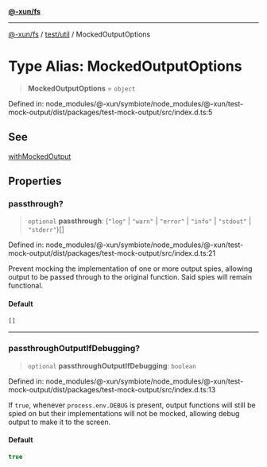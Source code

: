 [**@-xun/fs**](../../../README.md)

***

[@-xun/fs](../../../README.md) / [test/util](../README.md) / MockedOutputOptions

# Type Alias: MockedOutputOptions

> **MockedOutputOptions** = `object`

Defined in: node\_modules/@-xun/symbiote/node\_modules/@-xun/test-mock-output/dist/packages/test-mock-output/src/index.d.ts:5

## See

[withMockedOutput](../functions/withMockedOutput.md)

## Properties

### passthrough?

> `optional` **passthrough**: (`"log"` \| `"warn"` \| `"error"` \| `"info"` \| `"stdout"` \| `"stderr"`)[]

Defined in: node\_modules/@-xun/symbiote/node\_modules/@-xun/test-mock-output/dist/packages/test-mock-output/src/index.d.ts:21

Prevent mocking the implementation of one or more output spies, allowing
output to be passed through to the original function. Said spies will
remain functional.

#### Default

```ts
[]
```

***

### passthroughOutputIfDebugging?

> `optional` **passthroughOutputIfDebugging**: `boolean`

Defined in: node\_modules/@-xun/symbiote/node\_modules/@-xun/test-mock-output/dist/packages/test-mock-output/src/index.d.ts:13

If `true`, whenever `process.env.DEBUG` is present, output functions will
still be spied on but their implementations will not be mocked, allowing
debug output to make it to the screen.

#### Default

```ts
true
```
